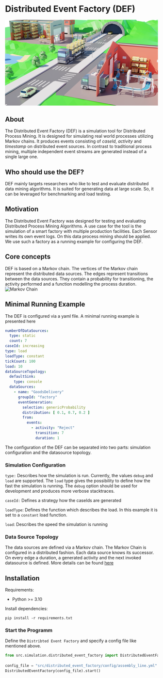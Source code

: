 # Distributed Event Factory (DEF)

![Factory](factory.png)

## About

The Distributed Event Factory (DEF) is a simulation tool for Distributed Process Mining.
It is designed for simulating real world processes utilizing Markov chains.
It produces events consisting of *caseId*, *activity* and *timestamp* on distributed event sources.
In contrast to traditional process mining, multiple independent event streams are generated instead of a single large
one.

## Who should use the DEF?

DEF mainly targets researchers who like to test and evaluate distributed data mining algorithms.
It is suited for generating data at large scale. So, it can be leveraged for benchmarking and load testing.

## Motivation

The Distributed Event Factory was designed for testing and evaluating Distributed Process Mining Algorithms.
A use case for the tool is the simulation of a smart factory with multiple production facilities.
Each Sensor writes its own event logs. On this data process mining should be applied.
We use such a factory as a running example for configuring the DEF.

## Core concepts

DEF is based on a Markov chain. The vertices of the Markov chain represent the distributed data sources.
The edges represent transitions between the data sources. They contain a probability for transitioning, the activity
performed
and a function modelling the process duration.  
![Markov Chain](markov.png)

## Minimal Running Example

The DEF is configured via a yaml file. A minimal running example is presented here

```yaml
numberOfDataSources:
  type: static
  count: 7
caseId: increasing
type: load
loadType: constant
tickCount: 100
load: 10
dataSourceTopology:
  defaultSink:
    type: console
  dataSources:
    - name: "GoodsDelivery"
      groupId: "factory"
      eventGeneration:
        selection: genericProbability
        distribution: [ 0.1, 0.7, 0.2 ]
        from:
          events:
            - activity: "Reject"
              transition: 7
              duration: 1
```

The configuration of the DEF can be separated into two parts:
simulation configuration and the datasource topology.

### Simulation Configuration

`type:` Describes how the simulation is run. Currently, the values `debug` and `load` are supported.
The `load` type gives the possibility to define how the fast the simulation is running.
The `debug` option should be used for development and produces more verbose stacktraces.

`caseId:` Defines a strategy how the caseIds are generated

`loadType`: Defines the function which describes the load. In this example it is set to a `constant` load function.

`load`: Describes the speed the simulation is running

### Data Source Topology

The data sources are defined via a Markov chain. The Markov Chain is configured in a distributed fashion.
Each data source knows its successor. On every edge a duration, a generated activity and the next invoked datasource is
defined. More details can be found [here](src/distributed_event_factory/provider/datasource/README.md)

## Installation

Requirements:
- Python >= 3.10

Install dependencies:
```shell
pip install -r requirements.txt
```

### Start the Programm

Define the `Distribted Event Factory` and specify a config file like mentioned above.

```python
from src.simulation.distributed_event_factory import DistributedEventFactory

config_file = "src/distributed_event_factory/config/assembly_line.yml"
DistributedEventFactory(config_file).start()
```

